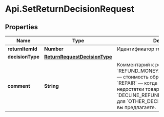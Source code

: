 # Api.SetReturnDecisionRequest

## Properties

Name | Type | Description | Notes
------------ | ------------- | ------------- | -------------
**returnItemId** | **Number** | Идентификатор товара в возврате. | 
**decisionType** | [**ReturnRequestDecisionType**](ReturnRequestDecisionType.md) |  | 
**comment** | **String** | Комментарий к решению. Укажите:  * для &#x60;REFUND_MONEY_INCLUDING_SHIPMENT&#x60;— стоимость обратной пересылки.  * для &#x60;REPAIR&#x60; — когда вы устраните недостатки товара.  * для &#x60;DECLINE_REFUND&#x60; — причину отказа.  * для &#x60;OTHER_DECISION&#x60; — какое решение вы предлагаете.  | [optional] 


